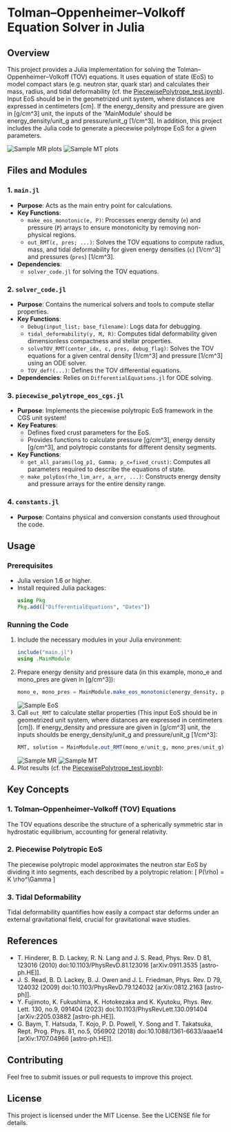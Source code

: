 # Tolman–Oppenheimer–Volkoff Equation Solver in Julia

## Overview

This project provides a Julia implementation for solving the Tolman–Oppenheimer–Volkoff (TOV) equations.
It uses equation of state (EoS) to model compact stars (e.g. neutron star, quark star) and calculates their mass, radius, and tidal deformability (cf. the [PiecewisePolytrope_test.ipynb](PiecewisePolytrope_test.ipynb)).
Input EoS should be in the geometrized unit system, where distances are expressed in centimeters [cm].
If the energy_density and pressure are given in [g/cm^3] unit, the inputs of the 'MainModule' should be energy_density/unit_g and pressure/unit_g [1/cm^3].
In addition, this project includes the Julia code to generate a piecewise polytrope EoS for a given parameters.
  
  ![Sample MR plots](fig/PiecewisePolys_MR.png)
  ![Sample MT plots](fig/PiecewisePolys_MT.png)

## Files and Modules

### 1. `main.jl`
- **Purpose**: Acts as the main entry point for calculations.
- **Key Functions**:
  - `make_eos_monotonic(e, P)`: Processes energy density (`e`) and pressure (`P`) arrays to ensure monotonicity by removing non-physical regions.
  - `out_RMT(ε, pres; ...)`: Solves the TOV equations to compute radius, mass, and tidal deformability for given energy densities  (`ε`) [1/cm^3] and pressures (`pres`) [1/cm^3].
- **Dependencies**: 
  - `solver_code.jl` for solving the TOV equations.

### 2. `solver_code.jl`
- **Purpose**: Contains the numerical solvers and tools to compute stellar properties.
- **Key Functions**:
  - `Debug(input_list; base_filename)`: Logs data for debugging.
  - `tidal_deformability(y, M, R)`: Computes tidal deformability given dimensionless compactness and stellar properties.
  - `solveTOV_RMT(center_idx, ε, pres, debug_flag)`: Solves the TOV equations for a given central density [1/cm^3] and pressure [1/cm^3] using an ODE solver.
  - `TOV_def!(...)`: Defines the TOV differential equations.
- **Dependencies**: Relies on `DifferentialEquations.jl` for ODE solving.

### 3. `piecewise_polytrope_eos_cgs.jl`
- **Purpose**: Implements the piecewise polytropic EoS framework in the CGS unit system!
- **Key Features**:
  - Defines fixed crust parameters for the EoS.
  - Provides functions to calculate pressure [g/cm^3], energy density [g/cm^3], and polytropic constants for different density segments.
- **Key Functions**:
  - `get_all_params(log_p1, Gamma; p_c=fixed_crust)`: Computes all parameters required to describe the equations of state.
  - `make_polyEos(rho_lim_arr, a_arr, ...)`: Constructs energy density and pressure arrays for the entire density range.

### 4. `constants.jl`
- **Purpose**: Contains physical and conversion constants used throughout the code.

## Usage

### Prerequisites
- Julia version 1.6 or higher.
- Install required Julia packages:
  ```julia
  using Pkg
  Pkg.add(["DifferentialEquations", "Dates"])
  ```

### Running the Code
1. Include the necessary modules in your Julia environment:
   ```julia
   include("main.jl")
   using .MainModule
   ```
2. Prepare energy density and pressure data (in this example, mono_e and mono_pres are given in [g/cm^3]):
   ```julia
   mono_e, mono_pres = MainModule.make_eos_monotonic(energy_density, pressure)
   ```
   ![Sample EoS](fig/KF_EoS.png)
3. Call `out_RMT` to calculate stellar properties (This input EoS should be in geometrized unit system, where distances are expressed in centimeters [cm]).
   If energy_density and pressure are given in [g/cm^3] unit, the inputs shoulds be energy_density/unit_g and pressure/unit_g [1/cm^3]:
   ```julia
   RMT, solution = MainModule.out_RMT(mono_e/unit_g, mono_pres/unit_g)
   ```
   ![Sample MR](fig/KF_MR.png)
   ![Sample MT](fig/KF_MT.png)
4. Plot results (cf. the [PiecewisePolytrope_test.ipynb](PiecewisePolytrope_test.ipynb)):

## Key Concepts

### 1. Tolman–Oppenheimer–Volkoff (TOV) Equations
The TOV equations describe the structure of a spherically symmetric star in hydrostatic equilibrium, accounting for general relativity.

### 2. Piecewise Polytropic EoS
The piecewise polytropic model approximates the neutron star EoS by dividing it into segments, each described by a polytropic relation:
\[ P(\rho) = K \rho^\Gamma \]

### 3. Tidal Deformability
Tidal deformability quantifies how easily a compact star deforms under an external gravitational field, crucial for gravitational wave studies.

## References
- T. Hinderer, B. D. Lackey, R. N. Lang and J. S. Read, Phys. Rev. D 81, 123016 (2010)
doi:10.1103/PhysRevD.81.123016 [arXiv:0911.3535 [astro-ph.HE]].
- J. S. Read, B. D. Lackey, B. J. Owen and J. L. Friedman, Phys. Rev. D 79, 124032 (2009)
doi:10.1103/PhysRevD.79.124032 [arXiv:0812.2163 [astro-ph]].
- Y. Fujimoto, K. Fukushima, K. Hotokezaka and K. Kyutoku, Phys. Rev. Lett. 130, no.9, 091404 (2023)
doi:10.1103/PhysRevLett.130.091404 [arXiv:2205.03882 [astro-ph.HE]].
- G. Baym, T. Hatsuda, T. Kojo, P. D. Powell, Y. Song and T. Takatsuka, Rept. Prog. Phys. 81, no.5,
056902 (2018) doi:10.1088/1361-6633/aaae14 [arXiv:1707.04966 [astro-ph.HE]].
## Contributing
Feel free to submit issues or pull requests to improve this project.

## License
This project is licensed under the MIT License. See the LICENSE file for details.
